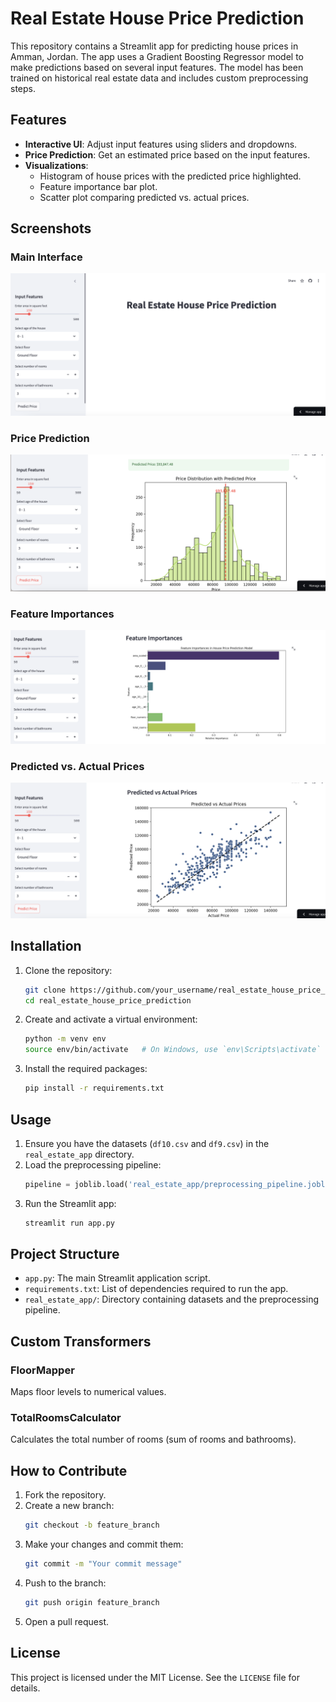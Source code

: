 # Real Estate House Price Prediction

This repository contains a Streamlit app for predicting house prices in Amman, Jordan. The app uses a Gradient Boosting Regressor model to make predictions based on several input features. The model has been trained on historical real estate data and includes custom preprocessing steps.

## Features

- **Interactive UI**: Adjust input features using sliders and dropdowns.
- **Price Prediction**: Get an estimated price based on the input features.
- **Visualizations**:
  - Histogram of house prices with the predicted price highlighted.
  - Feature importance bar plot.
  - Scatter plot comparing predicted vs. actual prices.

## Screenshots

### Main Interface
![Main Interface](https://github.com/Sara-Saraireh/House_Price_Prediction_in_Amman_Jordan/blob/9dd3d0f079ce4d475df774f792c050e8ad9618a5/app_screenshots/Screenshot%202024-06-27%20at%202.57.29%20AM.png)

### Price Prediction
![Price Prediction](https://github.com/Sara-Saraireh/House_Price_Prediction_in_Amman_Jordan/blob/9dd3d0f079ce4d475df774f792c050e8ad9618a5/app_screenshots/Screenshot%202024-06-27%20at%202.57.53%20AM.png)

### Feature Importances
![Feature Importances](https://github.com/Sara-Saraireh/House_Price_Prediction_in_Amman_Jordan/blob/9dd3d0f079ce4d475df774f792c050e8ad9618a5/app_screenshots/Screenshot%202024-06-27%20at%202.58.05%20AM.png)

### Predicted vs. Actual Prices
![Predicted vs. Actual Prices](https://github.com/Sara-Saraireh/House_Price_Prediction_in_Amman_Jordan/blob/9dd3d0f079ce4d475df774f792c050e8ad9618a5/app_screenshots/Screenshot%202024-06-27%20at%202.58.14%20AM.png)

## Installation

1. Clone the repository:
    ```bash
    git clone https://github.com/your_username/real_estate_house_price_prediction.git
    cd real_estate_house_price_prediction
    ```

2. Create and activate a virtual environment:
    ```bash
    python -m venv env
    source env/bin/activate   # On Windows, use `env\Scripts\activate`
    ```

3. Install the required packages:
    ```bash
    pip install -r requirements.txt
    ```

## Usage

1. Ensure you have the datasets (`df10.csv` and `df9.csv`) in the `real_estate_app` directory.
2. Load the preprocessing pipeline:
    ```python
    pipeline = joblib.load('real_estate_app/preprocessing_pipeline.joblib')
    ```
3. Run the Streamlit app:
    ```bash
    streamlit run app.py
    ```

## Project Structure

- `app.py`: The main Streamlit application script.
- `requirements.txt`: List of dependencies required to run the app.
- `real_estate_app/`: Directory containing datasets and the preprocessing pipeline.

## Custom Transformers

### FloorMapper
Maps floor levels to numerical values.

### TotalRoomsCalculator
Calculates the total number of rooms (sum of rooms and bathrooms).

## How to Contribute

1. Fork the repository.
2. Create a new branch:
    ```bash
    git checkout -b feature_branch
    ```
3. Make your changes and commit them:
    ```bash
    git commit -m "Your commit message"
    ```
4. Push to the branch:
    ```bash
    git push origin feature_branch
    ```
5. Open a pull request.

## License

This project is licensed under the MIT License. See the `LICENSE` file for details.
